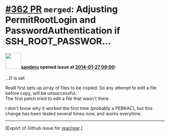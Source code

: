 [\#362 PR](https://github.com/rear/rear/pull/362) `merged`: Adjusting PermitRootLogin and PasswordAuthentication if SSH\_ROOT\_PASSWOR...
=========================================================================================================================================

#### <img src="https://avatars.githubusercontent.com/u/4814297?v=4" width="50">[sanderu](https://github.com/sanderu) opened issue at [2014-01-27 09:00](https://github.com/rear/rear/pull/362):

...D is set

ReaR first sets up array of files to be copied. So any attempt to edit a
file before copy, will be unsuccessful.  
The first patch tried to edit a file that wasn't there .

I don't know why it worked the first time (probably a PEBKAC), but this
change has been tested several times now, and works everytime.

------------------------------------------------------------------------

\[Export of Github issue for
[rear/rear](https://github.com/rear/rear).\]
